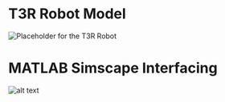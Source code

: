 # T3R Robot Model 
![Placeholder for the T3R Robot](https://github.com/teetangh/Robotics-Projects/blob/master/T3R%20Robot/Resources/T3R%20GIF.gif?raw=true)

# MATLAB Simscape Interfacing 
![alt text]()